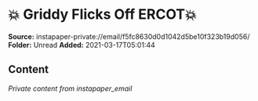 # 💥 Griddy Flicks Off ERCOT💥

**Source:** instapaper-private://email/f5fc8630d0d1042d5be10f323b19d056/
**Folder:** Unread
**Added:** 2021-03-17T05:01:44




## Content
*Private content from instapaper_email*
